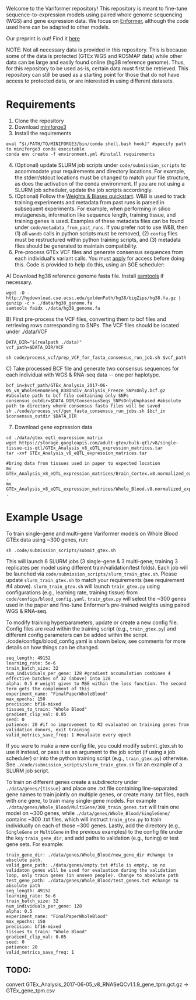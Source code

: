 Welcome to the Variformer repository! This repository is meant to fine-tune sequence-to-expression models using paired whole genome sequencing (WGS) and gene expression data. We focus on [Enformer](https://www.nature.com/articles/s41592-021-01252-x), although the code used here can be adapted to other models.

Our preprint is out! Find it [here](https://www.biorxiv.org/content/10.1101/2024.07.27.605449v1)

NOTE: Not all necessary data is provided in this repository. This is because some of the data is protected (GTEx WGS and ROSMAP data) while other data can be large and easily found online (hg38 reference genome). Thus, for this repository to be used as-is, certain data must first be retrieved. This repository can still be used as a starting point for those that do not have access to protected data, or are interested in using different datasets.

# Requirements
1. Clone the repository
2. Download [miniforge3](https://github.com/conda-forge/miniforge)
3. Install the requirements
```
eval “$(/PATH/TO/MINIFORGE3/bin/conda shell.bash hook)" #specify path to miniforge3 conda executable
conda env create -f environment.yml #install requirements
```
4. (Optional) update SLURM job scripts under `code/submission_scripts` to accommodate your requirements and directory locations. For example, the stderr/stdout locations must be changed to match your file structure, as does the activation of the conda environment. If you are not using a SLURM job scheduler, update the job scripts accordingly.
5. (Optional) Follow the [Weights & Biases quickstart](https://docs.wandb.ai/quickstart). W&B is used to track training experiments and metadata from past runs is parsed in subsequent experiments. For example, when performing in silico mutagenesis, information like sequence length, training tissue, and training genes is used. Examples of these metadata files can be found under `code/metadata_from_past_runs`. If you prefer not to use W&B, then (1) all `wandb` calls in python scripts must be removed, (2) `config` files must be restructured within python training scripts, and (3) metadata files should be generated to maintain compatibility.
6. Pre-process GTEx VCF files and generate consensus sequences from each individual's variant calls. You must [apply](https://gtexportal.org/home/protectedDataAccess) for access before doing this. Code is provided to help do this, using an SGE scheduler:
   
A) Download hg38 reference genome fasta file. Install [samtools](http://www.htslib.org/) if necessary.
```
wget -O - http://hgdownload.cse.ucsc.edu/goldenPath/hg38/bigZips/hg38.fa.gz | gunzip -c > ./data/hg38_genome.fa
samtools faidx ./data/hg38_genome.fa
```
B) First pre-process the VCF files, converting them to bcf files and retrieving rows corresponding to SNPs. The VCF files should be located under ./data/VCF
```
DATA_DIR="$(realpath ./data)"
vcf_path=$DATA_DIR/VCF

sh code/process_vcf/prep_VCF_for_fasta_consensus_run_job.sh $vcf_path
```
C) Take processed BCF file and generate two consensus sequences for each individual with WGS & RNA-seq data -- one per haplotype.
```
bcf_in=$vcf_path/GTEx_Analysis_2017-06-05_v8_WholeGenomeSeq_838Indiv_Analysis_Freeze_SNPsOnly.bcf.gz #absolute path to bcf file containing only SNPs
consensus_outdir=$DATA_DIR/ConsensusSeqs_SNPsOnlyUnphased #absolute path to directory where consensus fasta files will be saved
sh ./code/process_vcf/gen_fasta_consensus_run_jobs.sh $bcf_in $consensus_outdir $DATA_DIR
```
7. Download gene expression data
```
cd ./data/gtex_eqtl_expression_matrix
wget https://storage.googleapis.com/adult-gtex/bulk-qtl/v8/single-tissue-cis-qtl/GTEx_Analysis_v8_eQTL_expression_matrices.tar
tar -xvf GTEx_Analysis_v8_eQTL_expression_matrices.tar

#bring data from tissues used in paper to expected location
mv GTEx_Analysis_v8_eQTL_expression_matrices/Brain_Cortex.v8.normalized_expression.bed.gz .
mv GTEx_Analysis_v8_eQTL_expression_matrices/Whole_Blood.v8.normalized_expression.bed.gz .
```

# Example Usage
To train single-gene and multi-gene Variformer models on Whole Blood GTEx data using ~300 genes, run:
```
sh .code/submission_scripts/submit_gtex.sh
```
This will launch 6 SLURM jobs (3 single-gene & 3 multi-gene; training 3 replicates per model using different train/validation/test folds). Each job will be launched via `code/submission_scripts/slurm_train_gtex.sh`. Please update `slurm_train_gtex.sh` to match your requirements (see requirement #4 above). `slurm_train_gtex.sh` will launch `train_gtex.py` using configurations (e.g., learning rate, training tissue) from `code/configs/blood_config.yaml`. `train_gtex.py` will select the ~300 genes used in the paper and fine-tune Enformer’s pre-trained weights using paired WGS & RNA-seq.

To modify training hyperparameters, update or create a new config file. Config files are read within the training script (e.g., `train_gtex.py`) and different config parameters can be added within the script. ./code/configs/blood_config.yaml is shown below, see comments for more details on how things can be changed.
```
seq_length: 49152 
learning_rate: 5e-6
train_batch_size: 32
num_individuals_per_gene: 128 #gradient accumulation combines 4 effective batches of 32 (above) into 128
alpha: 0.5 # weight given to MSE within the loss function. The second term gets the complement of this
experiment_name: "FinalPaperWholeBlood"
max_epochs: 150
precision: bf16-mixed
tissues_to_train: "Whole Blood"
gradient_clip_val: 0.05
seed: 0
patience: 20 #if no improvement to R2 evaluated on training genes from validation donors, exit training
valid_metrics_save_freq: 1 #evaluate every epoch
```
If you were to make a new config file, you could modify submit_gtex.sh to use it instead, or pass it as an argument to the job script (if using a job scheduler) or into the python training script (e.g., `train_gtex.py`) otherwise. See `./code/submission_scripts/slurm_train_gtex.sh` for an example of a SLURM job script. 


To train on different genes create a subdirectory under `./data/genes/{tissue}` and place one .txt file containing line-separated gene names to train jointly on multiple genes, or create many .txt files, each with one gene, to train many single-gene models. For example `./data/genes/Whole_Blood/MultiGene/300_train_genes.txt` will train one model on ~300 genes, while `./data/genes/Whole_Blood/SingleGene/` contains ~300 .txt files, which will instruct `train_gtex.py` to train individually on each of those ~300 genes. Lastly, add the directory (e.g., `SingleGene` or `MultiGene` in the previous examples) to the config file under the key `train_gene_dir`, and add paths to validation (e.g., tuning) or test gene sets. For example:
```
train_gene_dir: ./data/genes/Whole_Blood/new_gene_dir #change to absolute path. 
valid_gene_path: ./data/genes/empty.txt #file is empty, so no validaton genes will be used for evaluation during the validation loop, only train genes (in unseen people). Change to absolute path
test_gene_path: ./data/genes/Whole_Blood/test_genes.txt #change to absolute path
seq_length: 49152
learning_rate: 5e-6
train_batch_size: 32
num_individuals_per_gene: 128
alpha: 0.5
experiment_name: "FinalPaperWholeBlood"
max_epochs: 150
precision: bf16-mixed
tissues_to_train: "Whole Blood"
gradient_clip_val: 0.05
seed: 0
patience: 20
valid_metrics_save_freq: 1
```

## TODO:
convert GTEx_Analysis_2017-06-05_v8_RNASeQCv1.1.9_gene_tpm.gct.gz -> GTEx_gene_tpm.csv
